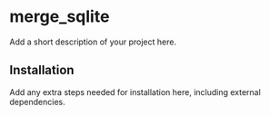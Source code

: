 # merge_sqlite

Add a short description of your project here.

## Installation

Add any extra steps needed for installation here, including external dependencies.
